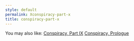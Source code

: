 ```yaml
---
style: default
permalink: Xconspiracy-part-x
title: conspiracy-part-x
---
```

You may also like:
[Conspiracy, Part IX](http://scp-wiki.net/conspiracy-part-ix)
[Conspiracy, Prologue](http://scp-wiki.net/conspiracy-prologue)